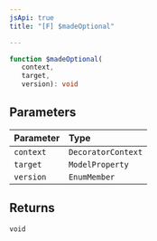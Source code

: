 ```yaml
---
jsApi: true
title: "[F] $madeOptional"

---
```

```ts
function $madeOptional(
   context, 
   target, 
   version): void
```

## Parameters

| Parameter | Type |
| :------ | :------ |
| `context` | `DecoratorContext` |
| `target` | `ModelProperty` |
| `version` | `EnumMember` |

## Returns

`void`
